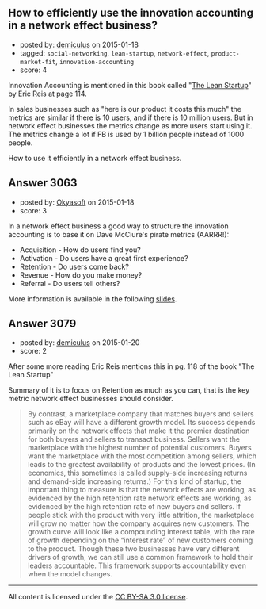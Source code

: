 ## How to efficiently use the innovation accounting in a network effect business?

- posted by: [demiculus](https://stackexchange.com/users/5264485/demiculus) on 2015-01-18
- tagged: `social-networking`, `lean-startup`, `network-effect`, `product-market-fit`, `innovation-accounting`
- score: 4

Innovation Accounting is mentioned in this book called "[The Lean Startup][1]" by Eric Reis at page 114. 

In sales businesses such as "here is our product it costs this much" the metrics are similar if there is 10 users, and if there is 10 million users. 
But in network effect businesses the metrics change as more users start using it. The metrics change a lot if FB is used by 1 billion people instead of 1000 people. 

How to use it efficiently in a network effect business.


  [1]: http://www.stpia.ir/files/The%20Lean%20Startup%20.pdf


## Answer 3063

- posted by: [Okyasoft](https://stackexchange.com/users/294248/okyasoft) on 2015-01-18
- score: 3

<p>In a network effect business a good way to structure the innovation accounting is to base it on Dave McClure's pirate metrics (AARRR!):</p>

<ul>
<li>Acquisition - How do users find you?</li>
<li>Activation - Do users have a great first experience?</li>
<li>Retention - Do users come back?</li>
<li>Revenue - How do you make money?</li>
<li>Referral - Do users tell others?</li>
</ul>

<p>More information is available in the following <a href="http://www.slideshare.net/dmc500hats/startup-metrics-for-pirates-long-version" rel="nofollow">slides</a>.</p>



## Answer 3079

- posted by: [demiculus](https://stackexchange.com/users/5264485/demiculus) on 2015-01-20
- score: 2

After some more reading Eric Reis mentions this in pg. 118 of the book "The Lean Startup"

Summary of it is to focus on Retention as much as you can, that is the key metric network effect businesses should consider. 

> By contrast, a marketplace company that matches buyers and
sellers such as eBay will have a different growth model. Its success
depends primarily on the network effects that make it the premier
destination for both buyers and sellers to transact business. Sellers
want the marketplace with the highest number of potential
customers. Buyers want the marketplace with the most competition
among sellers, which leads to the greatest availability of products
and the lowest prices. (In economics, this sometimes is called
supply-side increasing returns and demand-side increasing returns.)
For this kind of startup, the important thing to measure is that the
network effects are working, as evidenced by the high retention rate
network effects are working, as evidenced by the high retention rate
of new buyers and sellers. If people stick with the product with
very little attrition, the marketplace will grow no matter how the
company acquires new customers. The growth curve will look like
a compounding interest table, with the rate of growth depending on
the “interest rate” of new customers coming to the product.
Though these two businesses have very different drivers of
growth, we can still use a common framework to hold their leaders
accountable. This framework supports accountability even when the
model changes.


  [1]: http://startups.stackexchange.com/questions/3061/how-to-efficiently-use-the-innovation-accounting-in-a-network-effect-business/3063#3063



---

All content is licensed under the [CC BY-SA 3.0 license](https://creativecommons.org/licenses/by-sa/3.0/).
